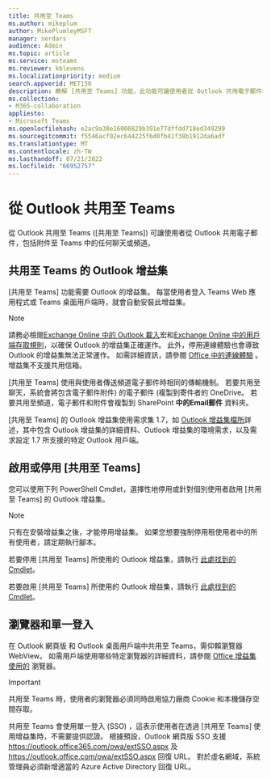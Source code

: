 ```yaml
---
title: 共用至 Teams
ms.author: mikeplum
author: MikePlumleyMSFT
manager: serdars
audience: Admin
ms.topic: article
ms.service: msteams
ms.reviewer: kblevens
ms.localizationpriority: medium
search.appverid: MET150
description: 瞭解 [共用至 Teams] 功能，此功能可讓使用者從 Outlook 共用電子郵件和電子郵件附件到 Teams 中的任何聊天或頻道。
ms.collection:
- M365-collaboration
appliesto:
- Microsoft Teams
ms.openlocfilehash: e2ac9a38e16000829b391e77dffdd718ed349299
ms.sourcegitcommit: f5546acf02ec644225f6d0fb41f38b1912da6adf
ms.translationtype: MT
ms.contentlocale: zh-TW
ms.lasthandoff: 07/21/2022
ms.locfileid: "66952757"
---
```

# <a name="share-to-teams-from-outlook"></a>從 Outlook 共用至 Teams

從 Outlook 共用至 Teams ([共用至 Teams]) 可讓使用者從 Outlook 共用電子郵件，包括附件至 Teams 中的任何聊天或頻道。

## <a name="outlook-add-in-for-share-to-teams"></a>共用至 Teams 的 Outlook 增益集 

[共用至 Teams] 功能需要 Outlook 的增益集。 每當使用者登入 Teams Web 應用程式或 Teams 桌面用戶端時，就會自動安裝此增益集。

> [!NOTE]
> 請務必檢閱[Exchange Online 中的 Outlook 載入](/exchange/clients-and-mobile-in-exchange-online/add-ins-for-outlook/add-ins-for-outlook)宏和[Exchange Online 中的用戶端存取規則](/exchange/clients-and-mobile-in-exchange-online/client-access-rules/client-access-rules)，以確保 Outlook 的增益集正確運作。 此外，停用連線體驗也會導致 Outlook 的增益集無法正常運作。 如需詳細資訊，請參閱 [Office 中的連線體驗](https://support.microsoft.com/topic/connected-experiences-in-office-8d2c04f7-6428-4e6e-ac58-5828d4da5b7c) 。 增益集不支援共用信箱。 

[共用至 Teams] 使用與使用者傳送頻道電子郵件時相同的傳輸機制。 若要共用至聊天，系統會將包含電子郵件附件) 的電子郵件 (複製到寄件者的 OneDrive。 若要共用至頻道，電子郵件和附件會複製到 SharePoint **中的Email郵件** 資料夾。

[共用至 Teams] 的 Outlook 增益集使用需求集 1.7，如 [Outlook 增益集檔所](/exchange/clients-and-mobile-in-exchange-online/add-ins-for-outlook/add-ins-for-outlook)詳述，其中包含 Outlook 增益集的詳細資料、Outlook 增益集的環境需求，以及需求設定 1.7 所支援的特定 Outlook 用戶端。

## <a name="enabling-or-disabling-share-to-teams"></a>啟用或停用 [共用至 Teams]

您可以使用下列 PowerShell Cmdlet，選擇性地停用或針對個別使用者啟用 [共用至 Teams] 的 Outlook 增益集。

> [!NOTE]
> 只有在安裝增益集之後，才能停用增益集。 如果您想要強制停用租使用者中的所有使用者，請定期執行腳本。

若要停用 [共用至 Teams] 所使用的 Outlook 增益集，請執行 [此處找到的 Cmdlet](/powershell/module/exchange/disable-app)。

若要啟用 [共用至 Teams] 所使用的 Outlook 增益集，請執行 [此處找到的 Cmdlet](/powershell/module/exchange/enable-app)。

## <a name="browsers-and-single-sign-on"></a>瀏覽器和單一登入

在 Outlook 網頁版 和 Outlook 桌面用戶端中共用至 Teams，需仰賴瀏覽器 WebView。 如需用戶端使用哪些特定瀏覽器的詳細資料，請參閱 [Office 增益集使用的](/office/dev/add-ins/concepts/browsers-used-by-office-web-add-ins) 瀏覽器。 

> [!IMPORTANT]
> 共用至 Teams 時，使用者的瀏覽器必須同時啟用協力廠商 Cookie 和本機儲存空間存取。

共用至 Teams 會使用單一登入 (SSO) ，這表示使用者在透過 [共用至 Teams] 使用增益集時，不需要提供認證。 根據預設，Outlook 網頁版 SSO 支援 <https://outlook.office365.com/owa/extSSO.aspx> 及 <https://outlook.office.com/owa/extSSO.aspx> 回復 URL。 對於虛名網域，系統管理員必須新增適當的 Azure Active Directory 回復 URL。
